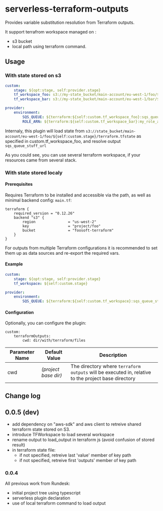 # serverless-terraform-outputs

Provides variable substitution resolution from Terraform outputs.

It support terrafrom workspace managed on :
- s3 bucket
- local path using terraform command.


## Usage

### With state stored on s3

```yaml
custom:
    stage: ${opt:stage, self:provider.stage}
    tf_workspace_foo: s3://my-state_bucket/main-account/eu-west-1/foo/${self:custom.stage}
    tf_workspace_bar: s3://my-state_bucket/main-account/eu-west-1/bar/${self:custom.stage}

provider:
    environment:
        SQS_QUEUE: ${terraform:${self:custom.tf_workspace_foo}:sqs_queue_stuff_url}
        ROLE_ARN: ${terraform:${self:custom.tf_workspace_bar}:my_role_arn}
```

Internaly, this plugin will load state from `s3://state_bucket/main-account/eu-west-1/foo/${self:custom.stage}/terraform.tfstate` as specified in custom.tf_workspace_foo, and resolve output `sqs_queue_stuff_url`

As you could see, you can use several terraform workspace, if your resources came from several stack.

### With state stored localy


#### Prerequisites

Requires Terraform to be installed and accessible via the path, as well as minimal backend config:
`main.tf`:
```
terraform {
    required_version = "0.12.26"
    backend "s3" {
        region               = "us-west-2"
        key                  = "project/foo"
        bucket               = "foosoft-terraform"
    }
}
```

For outputs from multiple Terraform configurations it is recommended to set them up as data sources
and re-export the required vars.

#### Example

```yaml
custom:
    stage: ${opt:stage, self:provider.stage}
    tf_workspace: ${self:custom.stage}

provider:
    environment:
        SQS_QUEUE: ${terraform:${self:custom.tf_workspace}:sqs_queue_stuff.value.url}
```

#### Configuration

Optionally, you can configure the plugin:

```
custom:
    terraformOutputs:
        cwd: dir/with/terraform/files
```

| Parameter Name | Default Value | Description |
| --- | --- | --- |
| cwd | _(project base dir)_ | The directory where `terraform outputs` will be executed in, relative to the project base directory |

## Change log

## 0.0.5 (dev)

- add dependency on "aws-sdk" and aws client to retreive shared terraform state stored on S3.
- introduce TFWorkspace to load several workspace
- rename output to load_output in terraform js (avoid confusion of stored result)
- in terraform state file:
    - if not specified, retreive last 'value' member of key path
    - if not specified, retreive first 'outputs' member of key path


### 0.0.4

All previous work from Rundesk:
- initial project tree using typescript
- serverless plugin declaration
- use of local terraform command to load output
